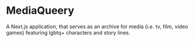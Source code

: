# MediaQueery
A Next.js application, that serves as an archive for media (i.e. tv, film, video games) featuring lgbtq+ characters and story lines.
